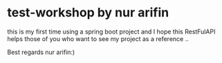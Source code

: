 # test-workshop by nur arifin

this is my first time using a spring boot project and I hope this RestFulAPI helps those of you who want to see my project as a reference ..

Best regards
nur arifin:)

